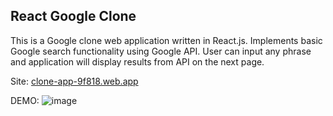 ## React Google Clone
This is a Google clone web application written in React.js. Implements basic Google search functionality using Google API. User can input any phrase and application will display results from API on the next page.

Site: [clone-app-9f818.web.app](https://clone-app-9f818.web.app/)

DEMO:
![image](https://user-images.githubusercontent.com/46346197/217781914-99a793e9-15b2-413e-bba4-486679d2719c.png)
